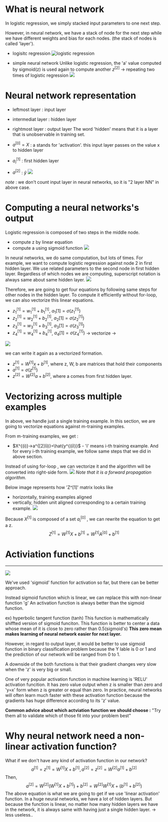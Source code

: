 

# What is neural network

In logistic regression, we simply stacked input parameters to one next step.

However, in neural network, we have a stack of node for the next step while we have different weights and bias for each nodes. (the stack of nodes is called 'layer').

- logisitc regression
![logistic regression](../../../../images/Pasted%20image%2020240108083407.png)

- simple neural network
Unlike logistic regression, the 'a' value computed by sigmoid(z) is used again to compute another $z^{[2]}$ -> repeating two times of logistic regression
![](../../../../images/Pasted%20image%2020240108083427.png)

# Neural network representation
- leftmost layer : input layer
- intermediat layer : hidden layer
- rightmost layer : output layer
The word 'hidden' means that it is a layer that is unobservable in training set.

- $a^{[0]}=X$ : a stands for 'activation'. this input layer passes on the value x to hidden layer
- $a_{i}^{[1]}$ : first hidden layer 
- $a^{[2]}$ : $\hat{y}$
![](../../../../images/Pasted%20image%2020240108084110.png)

*note* : we don't count input layer in neural networks, so it is "2 layer NN" in above case.

# Computing a neural networks's output

Logistic regression is composed of two steps in the middle node.
- compute z by linear equation
- compute a using sigmoid function
![](../../../../images/Pasted%20image%2020240108085419.png)

In neural networks, we do same computation, but lots of times.
For example, we want to compute logistic regression against node 2 in first hidden layer.
We use related parameters to the second node in first hidden layer.
Regardless of which nodes we are computing, superscript notation is always same about same hidden layer.
![](../../../../images/Pasted%20image%2020240108085533.png)

Therefore, we are going to get four equations by following same steps for other nodes in the hidden layer.
To compute it efficiently without for-loop, we can also vectorize this linear equations.

- $z_1^{[1]}=w_1^{[1]}+b_1^{[1]}$, $a_1{[1]}=\sigma(z_1^{[1]})$
- $z_2^{[1]}=w_2^{[1]}+b_2^{[1]}$, $a_2{[1]}=\sigma(z_2^{[1]})$
- $z_3^{[1]}=w_3^{[1]}+b_3^{[1]}$, $a_3{[1]}=\sigma(z_3^{[1]})$
- $z_4^{[1]}=w_4^{[1]}+b_4^{[1]}$, $a_4{[1]}=\sigma(z_4^{[1]})$
-> vectorize ->

![](../../../../images/Pasted%20image%2020240108090625.png)

we can write it again as a vectorized formation.
- $z^{[1]}=W^{[1]}x+b^{[1]}$, where z, W, b are matrices that hold their components
- $a^{[1]}=\sigma(z^{[1]})$
- $z^{[2]}=W^{[2]}a+b^{[2]}$, where a comes from first hidden layer.

# Vectorizing across multiple examples
In above, we handle just a single training example.
In this section, we are going to vectorize equations against m-training examples.

From m-training examples, we get :
- $X^{(i)}->a^{[2](i)}=\hat{y^{(i)}}$ - 'i' means i-th training example.
And for every i-th training example, we follow same steps that we did in above section.

Instead of using for-loop , we can vectorize it and the algorithm will be converted into right-side form.
![](../../../../images/Pasted%20image%2020240108092047.png)
*Note that it is a forward propagation algorithm.*

Below image represents how 'Z^[1]' matrix looks like
- horizontally, training examples aligned
- vertically, hidden unit aligned corresponding to a certain training example.
![](../../../../images/Pasted%20image%2020240108092406.png)


Because $X^{[1]}$ is composed of a set $a_i^{[0]}$ , we can rewrite the equation to get a z.
$$Z^{[1]}=W^{[1]}X+b^{[1]}=W^{[1]}A^{[0]}+b^{[1]}$$


# Activiation functions
---
![](../../../../images/Pasted%20image%2020240110081543%201.png)

We've used 'sigmoid' function for activation so far, but there can be better approach.

Instead sigmoid function which is linear, we can replace this with non-linear function 'g'
An activation function is always better than the sigmoid function.

ex) hyperbolic tangent function (tanh)
This function is mathematically shiffted version of sigmoid funciton.
This function is better to center a data whose mean of it is close to zero rather than 0.5(sigmoid's)
**This zero mean makes learning of neural network easier for next layer.**

However, in regard to output layer, it would be better to use sigmoid function in binary classification problem because the Y lable is 0 or 1 and the prediction of our network will be ranged from 0 to 1.

A downside of the both functions is that their gradient changes very slow when the 'z' is very big or small.

One of very popular activation function in machine learning is 'RELU' activation funcition.
It has zero value output when z is smaller than zero and 'y=x' form when z is greater or equal than zero.
In practice, neural networks will often learn much faster with these activation function because the gradients has huge difference according to its 'z' value.

**Common advice about which actviation function we should choose :**
"Try them all to validate which of those fit into your problem best"

# Why neural network need a non-linear activation function?

What if we don't have any kind of activation function in our network?
$$a^{[1]} = z^{[1]} = W^{[1]}X + b^{[1]}, a^{[2]} = z^{[2]} = W^{[2]}a^{[1]} + b^{[2]}$$ Then,
$$a^{[2]} = W^{[2]}(W^{[1]}X + b^{[1]}) + b^{[2]}=W^{[2]}W^{[1]}X + (b^{[1]}+b^{[2]})$$
The above equation is what we are going to get if we use 'linear activation' function.
In a huge neural networks, we have a lot of hidden layers.
But because the function is linear, no matter how many hidden layers we have in the network, it is always same with having just a single hidden layer.
-> less useless..


